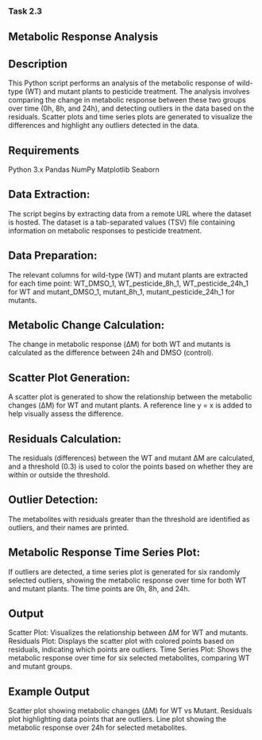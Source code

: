 ### Task 2.3

## Metabolic Response Analysis

## Description

This Python script performs an analysis of the metabolic response of wild-type (WT) and mutant plants to pesticide treatment. The analysis involves comparing the change in metabolic response between these two groups over time (0h, 8h, and 24h), and detecting outliers in the data based on the residuals. Scatter plots and time series plots are generated to visualize the differences and highlight any outliers detected in the data.

## Requirements
Python 3.x
Pandas
NumPy
Matplotlib
Seaborn

## Data Extraction:
The script begins by extracting data from a remote URL where the dataset is hosted. The dataset is a tab-separated values (TSV) file containing information on metabolic responses to pesticide treatment.

## Data Preparation:
The relevant columns for wild-type (WT) and mutant plants are extracted for each time point: WT_DMSO_1, WT_pesticide_8h_1, WT_pesticide_24h_1 for WT and mutant_DMSO_1, mutant_8h_1, mutant_pesticide_24h_1 for mutants.

## Metabolic Change Calculation:
The change in metabolic response (ΔM) for both WT and mutants is calculated as the difference between 24h and DMSO (control).

## Scatter Plot Generation:
A scatter plot is generated to show the relationship between the metabolic changes (ΔM) for WT and mutant plants. A reference line y = x is added to help visually assess the difference.

## Residuals Calculation:
The residuals (differences) between the WT and mutant ΔM are calculated, and a threshold (0.3) is used to color the points based on whether they are within or outside the threshold.

## Outlier Detection:
The metabolites with residuals greater than the threshold are identified as outliers, and their names are printed.

## Metabolic Response Time Series Plot:
If outliers are detected, a time series plot is generated for six randomly selected outliers, showing the metabolic response over time for both WT and mutant plants. The time points are 0h, 8h, and 24h.

## Output
Scatter Plot: Visualizes the relationship between ΔM for WT and mutants.
Residuals Plot: Displays the scatter plot with colored points based on residuals, indicating which points are outliers.
Time Series Plot: Shows the metabolic response over time for six selected metabolites, comparing WT and mutant groups.

## Example Output
Scatter plot showing metabolic changes (ΔM) for WT vs Mutant.
Residuals plot highlighting data points that are outliers.
Line plot showing the metabolic response over 24h for selected metabolites.
